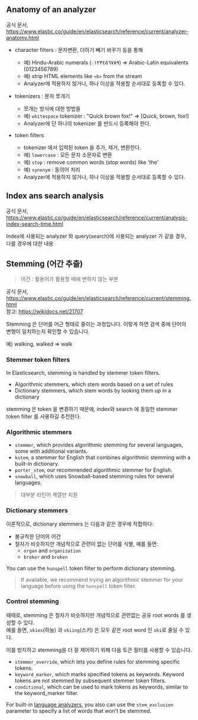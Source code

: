## Anatomy of an analyzer
공식 문서, https://www.elastic.co/guide/en/elasticsearch/reference/current/analyzer-anatomy.html

- character filters : 문자변환, 더하기 빼기 바꾸기 등을 통해
  + 예) Hindu-Arabic numerals (٠‎١٢٣٤٥٦٧٨‎٩‎) => Arabic-Latin equivalents (0123456789)
  + 예) strip HTML elements like `<b>` from the stream
  + Analyzer에 적용하지 않거나, 하나 이상을 적용할 순서대로 등록할 수 있다.

- tokenizers : 문자 쪼개기
  + 쪼개는 방식에 대한 방법들 
  + 예) `whitespace` tokenizer : "Quick brown fox!" => [Quick, brown, fox!]
  + Analyzer에 단 하나의 tokenizer 를 반드시 등록해야 한다.

- token filters
  + tokenizer 에서 입력된 token 을 추가, 제거, 변환한다.
  + 예) `lowercase` : 모든 문자 소문자로 변환
  + 예) `stop` : remove common words (stop words) like 'the' 
  + 예) `synonym` : 동의어 처리  
  + Analyzer에 적용하지 않거나, 하나 이상을 적용할 순서대로 등록할 수 있다.


## Index ans search analysis
공식 문서, https://www.elastic.co/guide/en/elasticsearch/reference/current/analysis-index-search-time.html

Index에 사용되는 analyzer 와 query(search)에 사용되는 analyzer 가 같을 경우, 다를 경우에 대한 내용


## Stemming (어간 추출)
> 어간 : 활용어가 활용할 때에 변하지 않는 부분

공식 문서, https://www.elastic.co/guide/en/elasticsearch/reference/current/stemming.html  
참고: https://wikidocs.net/21707 

Stemming 은 단어를 어근 형태로 줄이는 과정입니다. 이렇게 하면 검색 중에 단어의 변형이 일치하는지 확인할 수 있습니다.  

예) walking, walked => walk  

### Stemmer token filters
In Elasticsearch, stemming is handled by stemmer token filters.

- Algorithmic stemmers, which stem words based on a set of rules
- Dictionary stemmers, which stem words by looking them up in a dictionary

stemming 은 token 을 변경하기 때문에, index와 search 에 동일한 stemmer token filter 를 사용하길 추천한다.

### Algorithmic stemmers
- `stemmer`, which provides algorithmic stemming for several languages, some with additional variants.
- `kstem`, a stemmer for English that combines algorithmic stemming with a built-in dictionary.
- `porter_stem`, our recommended algorithmic stemmer for English.
- `snowball`, which uses Snowball-based stemming rules for several languages.

> 대부분 라틴어 계열만 지원

### Dictionary stemmers
이론적으로, dictionary stemmers 는 다음과 같은 경우에 적합하다:

- 불규칙한 단어의 어간
- 철자가 비슷하지만 개념적으로 관련이 없는 단어를 식별, 예를 들면:  
  + `organ` and `organization`  
  + `broker` and `broken`

You can use the `hunspell` token filter to perform dictionary stemming.

> If available, we recommend trying an algorithmic stemmer for your language before using the `hunspell` token filter.

### Control stemming
때때로, stemming 은 철자가 비슷하지만 개념적으로 관련없는 공유 root words 를 생성할 수 있다.  
예를 들면, `skies`(하늘) 과 `skiing`(스키) 은 모두 같은 root word 인 `ski`로  줄일 수 있다.

이를 방지하고 stemming을 더 잘 제어하기 위해 다음 토큰 필터를 사용할 수 있습니다.

- `stemmer_override`, which lets you define rules for stemming specific tokens.
- `keyword_marker`, which marks specified tokens as keywords. Keyword tokens are not stemmed by subsequent stemmer token filters.
- `conditional`, which can be used to mark tokens as keywords, similar to the keyword_marker filter.

For built-in [language analyzers][1], you also can use the `stem_exclusion` parameter to specify a list of words that won’t be stemmed.








<base target='_blank'>

[1]: https://www.elastic.co/guide/en/elasticsearch/reference/current/analysis-lang-analyzer.html "Elasticsearch Guide [8.1] » Text analysis » Built-in analyzer reference » Language analyzers"
